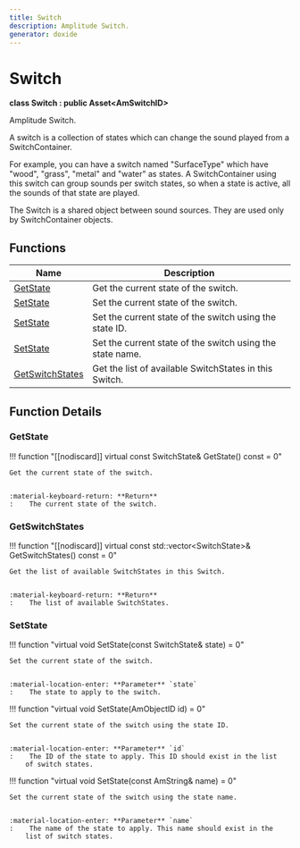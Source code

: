 ```yaml
---
title: Switch
description: Amplitude Switch.
generator: doxide
---
```



# Switch

**class  Switch : public Asset&lt;AmSwitchID&gt;**


Amplitude Switch.

A switch is a collection of states which can change the sound played from a SwitchContainer.

For example, you can have a switch named "SurfaceType" which have "wood", "grass", "metal" and "water" as states. A
SwitchContainer using this switch can group sounds per switch states, so when a state is active, all the sounds of
that state are played.

The Switch is a shared object between sound sources. They are used only by SwitchContainer objects.
    


## Functions

| Name | Description |
| ---- | ----------- |
| [GetState](#GetState) | Get the current state of the switch. |
| [SetState](#SetState) | Set the current state of the switch. |
| [SetState](#SetState) | Set the current state of the switch using the state ID. |
| [SetState](#SetState) | Set the current state of the switch using the state name. |
| [GetSwitchStates](#GetSwitchStates) | Get the list of available SwitchStates in this Switch. |

## Function Details

### GetState<a name="GetState"></a>
!!! function "[[nodiscard]] virtual const SwitchState&amp; GetState() const = 0"

    
    Get the current state of the switch.
    
    
    :material-keyboard-return: **Return**
    :    The current state of the switch.
            
    

### GetSwitchStates<a name="GetSwitchStates"></a>
!!! function "[[nodiscard]] virtual const std::vector&lt;SwitchState&gt;&amp; GetSwitchStates() const = 0"

    
    Get the list of available SwitchStates in this Switch.
    
    
    :material-keyboard-return: **Return**
    :    The list of available SwitchStates.
            
    

### SetState<a name="SetState"></a>
!!! function "virtual void SetState(const SwitchState&amp; state) = 0"

    
    Set the current state of the switch.
    
    
    :material-location-enter: **Parameter** `state`
    :    The state to apply to the switch.
                
    

!!! function "virtual void SetState(AmObjectID id) = 0"

    
    Set the current state of the switch using the state ID.
    
    
    :material-location-enter: **Parameter** `id`
    :    The ID of the state to apply. This ID should exist in the list
        of switch states.
                
    

!!! function "virtual void SetState(const AmString&amp; name) = 0"

    
    Set the current state of the switch using the state name.
    
    
    :material-location-enter: **Parameter** `name`
    :    The name of the state to apply. This name should exist in the
        list of switch states.
                
    

